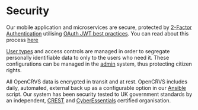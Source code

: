 # Security

Our mobile application and microservices are secure, protected by [2-Factor Authentication](https://en.wikipedia.org/wiki/Multi-factor\_authentication) utilising [OAuth JWT best practices](https://tools.ietf.org/id/draft-ietf-oauth-jwt-bcp-02.html). You can read about this process [here](https://github.com/opencrvs/opencrvs.github.io/blob/master/website/docs/support\_functions/login)

[User types](https://github.com/opencrvs/opencrvs.github.io/blob/master/website/docs/system\_overview/user\_types/overviewUserTypes) and access controls are managed in order to segregate personally identifiable data to only to the users who need it. These configurations can be managed in the [admin](https://github.com/opencrvs/opencrvs.github.io/blob/master/website/docs/system\_admin/userTeam) system, thus protecting citizen rights.

All OpenCRVS data is encrypted in transit and at rest. OpenCRVS includes daily, automated, external back up as a configurable option in our [Ansible](https://www.ansible.com/) script. Our system has been security tested to UK government standards by an independent, [CREST](https://www.crest-approved.org/) and [CyberEssentials](https://www.ncsc.gov.uk/cyberessentials/overview) certified organisation.

